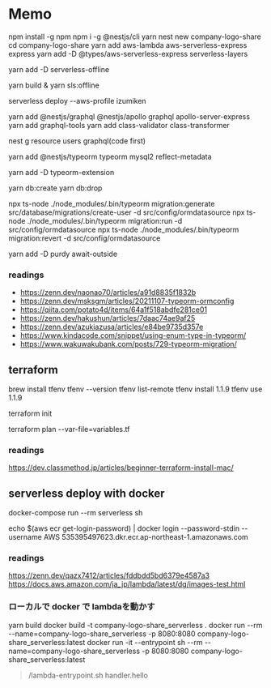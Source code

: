 # Memo

npm install -g npm
npm i -g @nestjs/cli
 yarn
nest new company-logo-share
cd company-logo-share
yarn add aws-lambda aws-serverless-express express
yarn add -D @types/aws-serverless-express serverless-layers

yarn add -D serverless-offline

<!-- yarn bulid & serverless offline -->
yarn build & yarn sls:offline

serverless deploy --aws-profile izumiken

yarn add @nestjs/graphql @nestjs/apollo graphql apollo-server-express
yarn add graphql-tools
yarn add class-validator class-transformer

nest g resource users
  graphql(code first)

yarn add @nestjs/typeorm typeorm mysql2 reflect-metadata

yarn add -D typeorm-extension

yarn db:create
yarn db:drop

npx ts-node ./node_modules/.bin/typeorm migration:generate src/database/migrations/create-user -d src/config/ormdatasource
npx ts-node ./node_modules/.bin/typeorm migration:run -d src/config/ormdatasource
npx ts-node ./node_modules/.bin/typeorm migration:revert -d src/config/ormdatasource

yarn add -D purdy await-outside

### readings
- https://zenn.dev/naonao70/articles/a91d8835f1832b
- https://zenn.dev/msksgm/articles/20211107-typeorm-ormconfig
- https://qiita.com/potato4d/items/64a1f518abdfe281ce01
- https://zenn.dev/hakushun/articles/7daac74ae9af25
- https://zenn.dev/azukiazusa/articles/e84be9735d357e
- https://www.kindacode.com/snippet/using-enum-type-in-typeorm/
- https://www.wakuwakubank.com/posts/729-typeorm-migration/

## terraform

brew install tfenv
tfenv --version
tfenv list-remote
tfenv install 1.1.9
tfenv use 1.1.9

terraform init

terraform plan --var-file=variables.tf

### readings
https://dev.classmethod.jp/articles/beginner-terraform-install-mac/

## serverless deploy with docker

docker-compose run --rm serverless sh

echo $(aws ecr get-login-password) | docker login --password-stdin --username AWS 535395497623.dkr.ecr.ap-northeast-1.amazonaws.com

### readings
https://zenn.dev/qazx7412/articles/fddbdd5bd6379e4587a3
https://docs.aws.amazon.com/ja_jp/lambda/latest/dg/images-test.html


### ローカルで docker で lambdaを動かす
yarn build
docker build -t company-logo-share_serverless .
docker run --rm --name=company-logo-share_serverless -p 8080:8080 company-logo-share_serverless:latest
docker run -it --entrypoint sh --rm --name=company-logo-share_serverless -p 8080:8080 company-logo-share_serverless:latest
> /lambda-entrypoint.sh handler.hello
